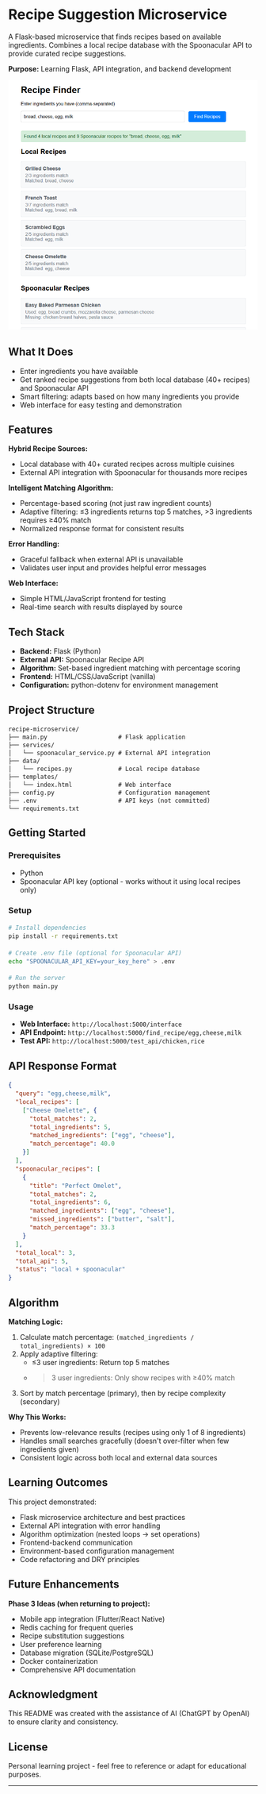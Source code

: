 # Recipe Suggestion Microservice

A Flask-based microservice that finds recipes based on available ingredients. Combines a local recipe database with the Spoonacular API to provide curated recipe suggestions.

**Purpose:** Learning Flask, API integration, and backend development  

![Image unavailbe](result.png)

## What It Does

- Enter ingredients you have available
- Get ranked recipe suggestions from both local database (40+ recipes) and Spoonacular API
- Smart filtering: adapts based on how many ingredients you provide
- Web interface for easy testing and demonstration

## Features

**Hybrid Recipe Sources:**
- Local database with 40+ curated recipes across multiple cuisines
- External API integration with Spoonacular for thousands more recipes

**Intelligent Matching Algorithm:**
- Percentage-based scoring (not just raw ingredient counts)
- Adaptive filtering: ≤3 ingredients returns top 5 matches, >3 ingredients requires ≥40% match
- Normalized response format for consistent results

**Error Handling:**
- Graceful fallback when external API is unavailable
- Validates user input and provides helpful error messages

**Web Interface:**
- Simple HTML/JavaScript frontend for testing
- Real-time search with results displayed by source

## Tech Stack

- **Backend:** Flask (Python)
- **External API:** Spoonacular Recipe API
- **Algorithm:** Set-based ingredient matching with percentage scoring
- **Frontend:** HTML/CSS/JavaScript (vanilla)
- **Configuration:** python-dotenv for environment management

## Project Structure

```
recipe-microservice/
├── main.py                    # Flask application
├── services/
│   └── spoonacular_service.py # External API integration
├── data/
│   └── recipes.py             # Local recipe database
├── templates/
│   └── index.html             # Web interface
├── config.py                  # Configuration management
├── .env                       # API keys (not committed)
└── requirements.txt
```

## Getting Started

### Prerequisites
- Python
- Spoonacular API key (optional - works without it using local recipes only)

### Setup
```bash
# Install dependencies
pip install -r requirements.txt

# Create .env file (optional for Spoonacular API)
echo "SPOONACULAR_API_KEY=your_key_here" > .env

# Run the server
python main.py
```

### Usage
- **Web Interface:** `http://localhost:5000/interface`
- **API Endpoint:** `http://localhost:5000/find_recipe/egg,cheese,milk`
- **Test API:** `http://localhost:5000/test_api/chicken,rice`

## API Response Format

```json
{
  "query": "egg,cheese,milk",
  "local_recipes": [
    ["Cheese Omelette", {
      "total_matches": 2,
      "total_ingredients": 5,
      "matched_ingredients": ["egg", "cheese"],
      "match_percentage": 40.0
    }]
  ],
  "spoonacular_recipes": [
    {
      "title": "Perfect Omelet",
      "total_matches": 2,
      "total_ingredients": 6,
      "matched_ingredients": ["egg", "cheese"],
      "missed_ingredients": ["butter", "salt"],
      "match_percentage": 33.3
    }
  ],
  "total_local": 3,
  "total_api": 5,
  "status": "local + spoonacular"
}
```

## Algorithm

**Matching Logic:**
1. Calculate match percentage: `(matched_ingredients / total_ingredients) × 100`
2. Apply adaptive filtering:
   - ≤3 user ingredients: Return top 5 matches
   - >3 user ingredients: Only show recipes with ≥40% match
3. Sort by match percentage (primary), then by recipe complexity (secondary)

**Why This Works:**
- Prevents low-relevance results (recipes using only 1 of 8 ingredients)
- Handles small searches gracefully (doesn't over-filter when few ingredients given)
- Consistent logic across both local and external data sources

## Learning Outcomes

This project demonstrated:
- Flask microservice architecture and best practices
- External API integration with error handling
- Algorithm optimization (nested loops → set operations)
- Frontend-backend communication
- Environment-based configuration management
- Code refactoring and DRY principles

## Future Enhancements

**Phase 3 Ideas (when returning to project):**
- Mobile app integration (Flutter/React Native)
- Redis caching for frequent queries
- Recipe substitution suggestions
- User preference learning
- Database migration (SQLite/PostgreSQL)
- Docker containerization
- Comprehensive API documentation

## Acknowledgment

This README was created with the assistance of AI (ChatGPT by OpenAI) to ensure clarity and consistency.

## License

Personal learning project - feel free to reference or adapt for educational purposes.

---


<!--**Project Status:** Core functionality complete. Taking a break before adding mobile integration and advanced features.-->



